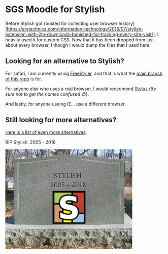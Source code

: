 # SGS Moodle for Stylish

Before Stylish got (busted for collecting user browser history)[https://arstechnica.com/information-technology/2018/07/stylish-extension-with-2m-downloads-banished-for-tracking-every-site-visit/], I heavily used it for custom CSS. Now that it has been dropped from just about every browser, I though I would dump the files that I used here

## Looking for an alternative to Stylish?

For safari, I am currently using [FreeStyler](https://safari-extensions.apple.com/details/?id=ws.freestyler.freestyler-SRV36C8E2C), and that is what the [main branch of this repo](https://github.com/jeffrypig23/SGSMoodleCSS) is for. 

For anyone else who uses a real browser, I would reccomend [Stylus](https://github.com/openstyles/stylus) (*Be sure not to get the names confused 😉*).

And lastly, for anyone useing IE... use a different browser. 

## Still looking for more alternatives?

[Here is a list of even more alternatives](https://github.com/openstyles/stylus/wiki/Stylish-Alternatives).



RIP Stylish. 2005 - 2018.

![Press F to pay respects](https://github.com/jeffrypig23/SGSMoodleCSS/blob/Stylish/images/RIPStylish.png?raw=true)
